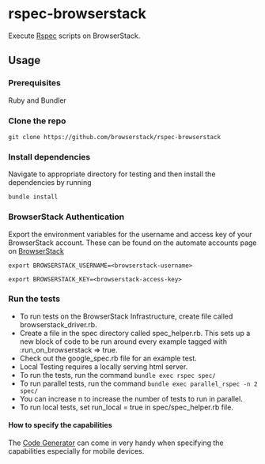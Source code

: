 # rspec-browserstack

Execute [Rspec](http://rspec.info/) scripts on BrowserStack.

## Usage

### Prerequisites

Ruby and Bundler

### Clone the repo

`git clone https://github.com/browserstack/rspec-browserstack`

### Install dependencies

Navigate to appropriate directory for testing and then install the dependencies by running

`bundle install`

### BrowserStack Authentication

Export the environment variables for the username and access key of your BrowserStack account.
These can be found on the automate accounts page on [BrowserStack](https://www.browserstack.com/accounts/automate)

`export BROWSERSTACK_USERNAME=<browserstack-username>`

`export BROWSERSTACK_KEY=<browserstack-access-key>`

### Run the tests

- To run tests on the BrowserStack Infrastructure, create file called browserstack_driver.rb.
- Create a file in the spec directory called spec_helper.rb. This sets up a new block of code to be run around every example tagged with :run_on_browserstack => true. 
- Check out the google_spec.rb file for an example test.
- Local Testing requires a locally serving html server.
- To run the tests, run the command `bundle exec rspec spec/`
- To run parallel tests, run the command `bundle exec parallel_rspec -n 2 spec/`
- You can increase n to increase the number of tests to run in parallel.
- To run local tests, set run_local = true in spec/spec_helper.rb file.  

#### How to specify the capabilities

The [Code Generator](https://www.browserstack.com/automate/ruby#setting-os-and-browser) can come in very handy when specifying the capabilities especially for mobile devices.
